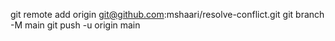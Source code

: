 git remote add origin git@github.com:mshaari/resolve-conflict.git
git branch -M main
git push -u origin main
